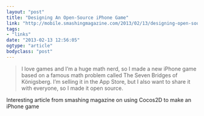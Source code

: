 ```yaml
---
layout: "post"
title: "Designing An Open-Source iPhone Game"
link: "http://mobile.smashingmagazine.com/2013/02/13/designing-open-source-iphone-game/"
tags: 
- "links"
date: "2013-02-13 12:56:05"
ogtype: "article"
bodyclass: "post"
---
```


> I love games and I’m a huge math nerd, so I made a new iPhone game based on a famous math problem called The Seven Bridges of Königsberg. I’m selling it in the App Store, but I also want to share it with everyone, so I made it open source.

Interesting article from smashing magazine on using Cocos2D to make an iPhone game